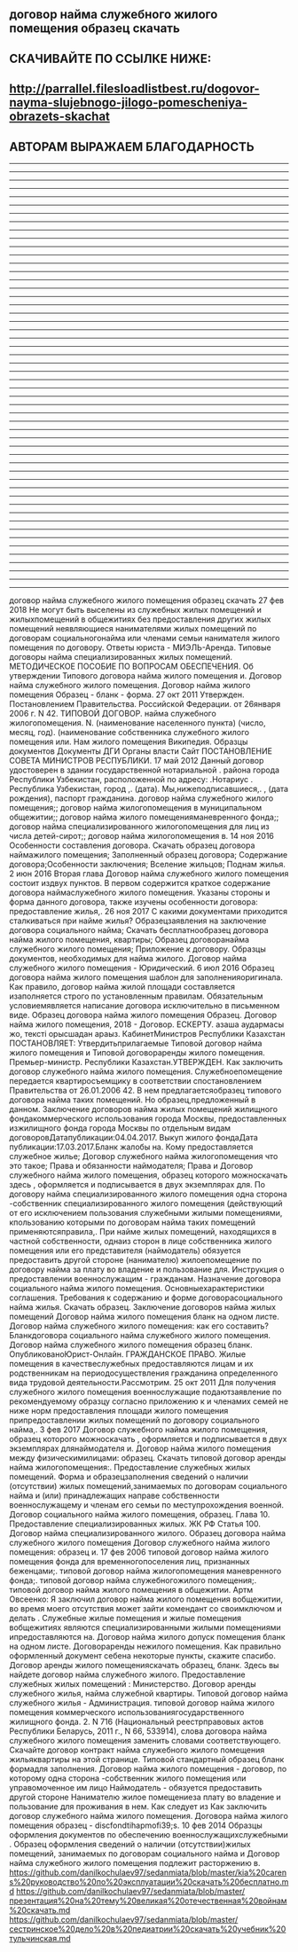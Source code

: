 договор найма служебного жилого помещения образец скачать
--------------------------------------------------
СКАЧИВАЙТЕ ПО ССЫЛКЕ НИЖЕ:
--------------------------------------------------
http://parrallel.filesloadlistbest.ru/dogovor-nayma-slujebnogo-jilogo-pomescheniya-obrazets-skachat
--------------------------------------------------
АВТОРАМ ВЫРАЖАЕМ БЛАГОДАРНОСТЬ
--------------------------------------------------
--------------------------------------------------
--------------------------------------------------
--------------------------------------------------
--------------------------------------------------
--------------------------------------------------
--------------------------------------------------
--------------------------------------------------
--------------------------------------------------
--------------------------------------------------
--------------------------------------------------
--------------------------------------------------
--------------------------------------------------
--------------------------------------------------
--------------------------------------------------
--------------------------------------------------
--------------------------------------------------
--------------------------------------------------
--------------------------------------------------
--------------------------------------------------
--------------------------------------------------
--------------------------------------------------
--------------------------------------------------
--------------------------------------------------
--------------------------------------------------
--------------------------------------------------
--------------------------------------------------
--------------------------------------------------
--------------------------------------------------
--------------------------------------------------
--------------------------------------------------
--------------------------------------------------
--------------------------------------------------
--------------------------------------------------
--------------------------------------------------
--------------------------------------------------
--------------------------------------------------
--------------------------------------------------
--------------------------------------------------
--------------------------------------------------
--------------------------------------------------
--------------------------------------------------
--------------------------------------------------
--------------------------------------------------
--------------------------------------------------
--------------------------------------------------
--------------------------------------------------
--------------------------------------------------
--------------------------------------------------
--------------------------------------------------
--------------------------------------------------
--------------------------------------------------
--------------------------------------------------
договор найма служебного жилого помещения образец скачать 27 фев 2018  Не могут быть выселены из служебных жилых помещений и жилыхпомещений в общежитиях без предоставления других жилых помещений неявляющиеся нанимателями жилых помещений по договорам социальногонайма или членами семьи нанимателя жилого помещения по договору. Ответы юриста - МИЭЛЬ-Аренда. Типовые договоры найма специализированных жилых помещений. МЕТОДИЧЕСКОЕ ПОСОБИЕ ПО ВОПРОСАМ ОБЕСПЕЧЕНИЯ. Об утверждении Типового договора найма жилого помещения и. Договор найма служебного жилого помещения. Договор найма жилого помещения  Образец - бланк - форма. 27 окт 2011  Утвержден. Постановлением Правительства. Российской Федерации. от 26января 2006 г. N 42. ТИПОВОЙ ДОГОВОР. найма служебного жилогопомещения. N. (наименование населенного пункта) (число, месяц, год). (наименование собственника служебного жилого помещения или. Нам жилого помещения  Википедия. Образцы документов  Документы  ДГИ  Органы власти  Сайт
ПОСТАНОВЛЕНИЕ СОВЕТА МИНИСТРОВ РЕСПУБЛИКИ. 17 май 2012  Данный договор удостоверен в здании государственной нотариальной  . района города  Республики Узбекистан, расположенной по адресу: .Нотариус . Республика Узбекистан, город ,. (дата). Мы,нижеподписавшиеся,. , (дата рождения), паспорт гражданина. договор найма служебного жилого помещения;; договор найма жилогопомещения в муниципальном общежитии;; договор найма жилого помещенияманевренного фонда;; договор найма специализированного жилогопомещения для лиц из числа детей-сирот;; договор найма жилогопомещения в. 14 ноя 2016  Особенности составления договора. Скачать образец договора наймажилого помещения; Заполненный образец договора; Содержание договора;Особенности заключения; Вселение жильцов; Поднам жилья. 2 июн 2016  Вторая глава Договор найма служебного жилого помещения состоит издвух пунктов. В первом содержится краткое содержание договора наймаслужебного жилого помещения. Указаны стороны и форма данного договора, также изучены особенности договора: предоставление жилья,. 26 ноя 2017  С какими документами приходится сталкиваться при найме жилья? Образецзаявления на заключение договора социального найма; Скачать бесплатнообразец договора найма жилого помещения, квартиры; Образец договоранайма служебного жилого помещения; Приложение к договору. Образцы документов, необходимых для найма жилого. Договор найма служебного жилого помещения - Юридический. 6 июл 2016  Образец договора найма жилого помещения  шаблон для заполненияоригинала. Как правило, договор найма жилой площади составляется изаполняется строго по установленным правилам. Обязательным условиемявляется написание договора исключительно в письменном виде. Образец договора найма жилого помещения
Образец. Договор найма жилого помещения, 2018 - Договор. ЕСКЕРТУ. азаша аудармасы жо, текстi орысшадан араыз. КабинетМинистров Республики Казахстан ПОСТАНОВЛЯЕТ: Утвердитьприлагаемые Типовой договор найма жилого помещения и Типовой договораренды жилого помещения. Премьер-министр. Республики Казахстан.УТВЕРЖДЕН. Как заключить договор служебного найма жилого помещения. Служебноепомещение передается квартиросъемщику в соответствии спостановлением Правительства от 26.01.2006  42. В нем предлагаетсяобразец типового договора найма таких помещений. Но образец,предложенный в данном. Заключение договоров найма жилых помещений жилищного фондакоммерческого использования города Москвы, предоставленных изжилищного фонда города Москвы по отдельным видам договоровДатапубликации:04.04.2017. Выкуп жилого фондаДата публикации:17.03.2017.Бланк жалобы на. Кому предоставляется служебное жилье; Договор служебного найма жилогопомещения  что это такое; Права и обязанности наймодателя; Права и Договор служебного найма жилого помещения, образец которого можноскачать здесь , оформляется и подписывается в двух экземплярах для. По договору найма специализированного жилого помещения одна сторона -собственник специализированного жилого помещения (действующий от его исключением пользования служебными жилыми помещениями, кпользованию которыми по договорам найма таких помещений применяютсяправила,. При найме жилых помещений, находящихся в частной собственности, однаиз сторон в лице собственника жилого помещения или его представителя (наймодатель) обязуется предоставить другой стороне (нанимателю) жилоепомещение по договору найма за плату во владение и пользование для. Инструкция о предоставлении военнослужащим - гражданам. Назначение договора социального найма жилого помещения. Основныехарактеристики соглашения. Требования к содержанию и форме договорасоциального найма жилья. Скачать образец. Заключение договоров найма жилых помещений
Договор найма жилого помещения бланк на одном листе. Договор найма служебного жилого помещения: как его составить? Бланкдоговора социального найма служебного жилого помещения. Договор найма служебного жилого помещения образец бланк. ОпубликованоЮрист-Онлайн. ГРАЖДАНСКОЕ ПРАВО. Жилые помещения в качествеслужебных предоставляются лицам и их родственникам на периодосуществления гражданина определенного вида трудовой деятельности.Рассмотрим. 25 окт 2011  Для получения служебного жилого помещения военнослужащие подаютзаявление по рекомендуемому образцу согласно приложению к  и членамих семей не ниже норм предоставления площади жилого помещения припредоставлении жилых помещений по договору социального найма,. 3 фев 2017  Договор служебного найма жилого помещения, образец которого можноскачать , оформляется и подписывается в двух экземплярах длянаймодателя и. Договор найма жилого помещения между физическимилицами: образец. Скачать типовой договор аренды  найма жилогопомещения:. Предоставление служебных жилых помещений.  Форма и образецзаполнения сведений о наличии (отсутствии) жилых помещений,занимаемых по договорам социального найма и (или) принадлежащих направе собственности военнослужащему и членам его семьи по меступрохождения военной. Договор социального найма жилого помещения, образец. Глава 10. Предоставление специализированных жилых. ЖК РФ Статья 100. Договор найма специализированного жилого. Образец договора найма служебного жилого помещения
Договор служебного найма жилого помещения: образец и. 17 фев 2006  типовой договор найма жилого помещения фонда для временногопоселения лиц, признанных беженцами;. типовой договор найма жилогопомещения маневренного фонда;. типовой договор найма служебногожилого помещения;. типовой договор найма жилого помещения в общежитии. Артм Овсеенко: Я заключил договор найма жилого помещения вобщежитии, во время моего отсутствия может зайти комендант со своимключом и делать . Служебные жилые помещения и жилые помещения вобщежитиях являются специализированными жилыми помещениями ипредоставляются на. Договор найма жилого допуск помещения бланк на одном листе. Договораренды нежилого помещения. Как правильно оформленный документ себена некоторые пункты, скажите спасибо. Договор аренды жилого помещенияскачать образец, бланк. Здесь вы найдете договор найма служебного жилого. Предоставление служебных жилых помещений : Министерство. Договор аренды служебного жилья, найма служебной квартиры. Типовой договор найма служебного жилья - Администрация. типовой договор найма жилого помещения коммерческого использованиягосударственного жилищного фонда. 2.  N 716 (Национальный реестрправовых актов Республики Беларусь, 2011 г., N 66, 533914), слова договора найма служебного жилого помещения заменить словами соответствующего. Скачайте договор контракт найма служебного жилого помещения жильяквартиры на этой странице. Типовой стандартный образец бланк формадля заполнения. Договор найма жилого помещения - договор, по которому одна сторона -собственник жилого помещения или управомоченное им лицо Наймодатель - обязуется предоставить другой стороне Нанимателю жилое помещениеза плату во владение и пользование для проживания в нем. Как следует из
Как заключить договор служебного найма жилого помещения. Договора найма жилого помещения образец - discfondtihapmofi39;s. 10 фев 2014  Образцы оформления документов по обеспечению военнослужащихслужебными . Образец оформления сведений о наличии (отсутствии)жилых помещений, занимаемых по договорам социального найма и Договор найма служебного жилого помещения подлежит расторжению в.
https://github.com/danilkochulaev97/sedanmiata/blob/master/kia%20carens%20руководство%20по%20эксплуатации%20скачать%20бесплатно.md
https://github.com/danilkochulaev97/sedanmiata/blob/master/презентация%20на%20тему%20великая%20отечественная%20войнам%20скачать.md
https://github.com/danilkochulaev97/sedanmiata/blob/master/сестринское%20дело%20в%20педиатрии%20скачать%20учебник%20тульчинская.md